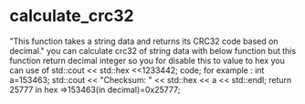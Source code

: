 # calculate_crc32
"This function takes a string data and returns its CRC32 code based on decimal."
you can calculate crc32 of string data with below function but this function return decimal integer so you for disable this to value to hex 
you can use of std::cout << std::hex <<1233442; code;
for example :
   int a=153463;
   std::cout << "Checksum: " << std::hex << a << std::endl;
return 25777 in hex =>153463(in decimal)=0x25777;
   
